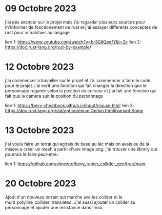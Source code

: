 # 09 Octobre 2023 

j'ai pas avancer sur le projet mais j'ai regarder plusieurs sources pour m'informer de fonctionement de rust et j'ai essayer differents
conceptes de rust pour m'habituer au langage


lien 1: https://www.youtube.com/watch?v=br3GIIQeefY&t=2s
lien 2: https://doc.rust-lang.org/rust-by-example/


# 12 Octobre 2023

j'ai commencer a travailler sur le projet et j'ai commencer a faire le code pour le projet. j'ai ecrit une fonction qui fait changer la direction que le personnage regarde selon la position du curseur et j'ai fait une fonction qui fait que la camera suit la position du personnage

lien 1: https://bevy-cheatbook.github.io/input/mouse.html
lien 2: https://doc.rust-lang.org/std/option/enum.Option.html#variant.Some


# 13 Octobre 2023

j'ai voulu faire un terrai qui agirais de base au lac mais on avais eu de la misere a créer un mesh a partir d'une image png. j'ai trouver une library qui pourrais le faire peut-etre :

lien 1: https://github.com/shnewto/bevy_rapier_collider_gen/tree/main

# 20 Octobre 2023

Ajout d'un nouveau terrain qui marche ave les colider et le multi_polyline_collider_translated. J'ai aussi ajouter un colider au personnage et ajouter une resistance dans l'eau.